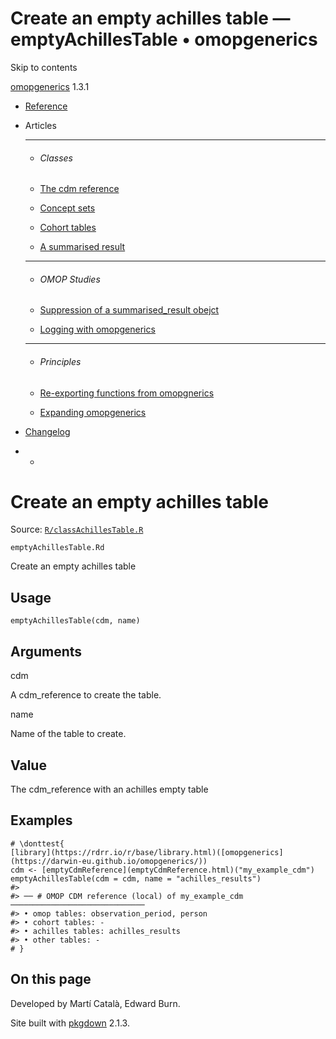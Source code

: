 # Create an empty achilles table — emptyAchillesTable • omopgenerics

Skip to contents

[omopgenerics](../index.html) 1.3.1

  * [Reference](../reference/index.html)
  * Articles
    * * * *

    * ###### Classes

    * [The cdm reference](../articles/cdm_reference.html)
    * [Concept sets](../articles/codelists.html)
    * [Cohort tables](../articles/cohorts.html)
    * [A summarised result](../articles/summarised_result.html)
    * * * *

    * ###### OMOP Studies

    * [Suppression of a summarised_result obejct](../articles/suppression.html)
    * [Logging with omopgenerics](../articles/logging.html)
    * * * *

    * ###### Principles

    * [Re-exporting functions from omopgnerics](../articles/reexport.html)
    * [Expanding omopgenerics](../articles/expanding_omopgenerics.html)
  * [Changelog](../news/index.html)


  *   * [](https://github.com/darwin-eu/omopgenerics/)



# Create an empty achilles table

Source: [`R/classAchillesTable.R`](https://github.com/darwin-eu/omopgenerics/blob/v1.3.1/R/classAchillesTable.R)

`emptyAchillesTable.Rd`

Create an empty achilles table

## Usage
    
    
    emptyAchillesTable(cdm, name)

## Arguments

cdm
    

A cdm_reference to create the table.

name
    

Name of the table to create.

## Value

The cdm_reference with an achilles empty table

## Examples
    
    
    # \donttest{
    [library](https://rdrr.io/r/base/library.html)([omopgenerics](https://darwin-eu.github.io/omopgenerics/))
    cdm <- [emptyCdmReference](emptyCdmReference.html)("my_example_cdm")
    emptyAchillesTable(cdm = cdm, name = "achilles_results")
    #> 
    #> ── # OMOP CDM reference (local) of my_example_cdm ──────────────────────────────
    #> • omop tables: observation_period, person
    #> • cohort tables: -
    #> • achilles tables: achilles_results
    #> • other tables: -
    # }
    

## On this page

Developed by Martí Català, Edward Burn.

Site built with [pkgdown](https://pkgdown.r-lib.org/) 2.1.3.
